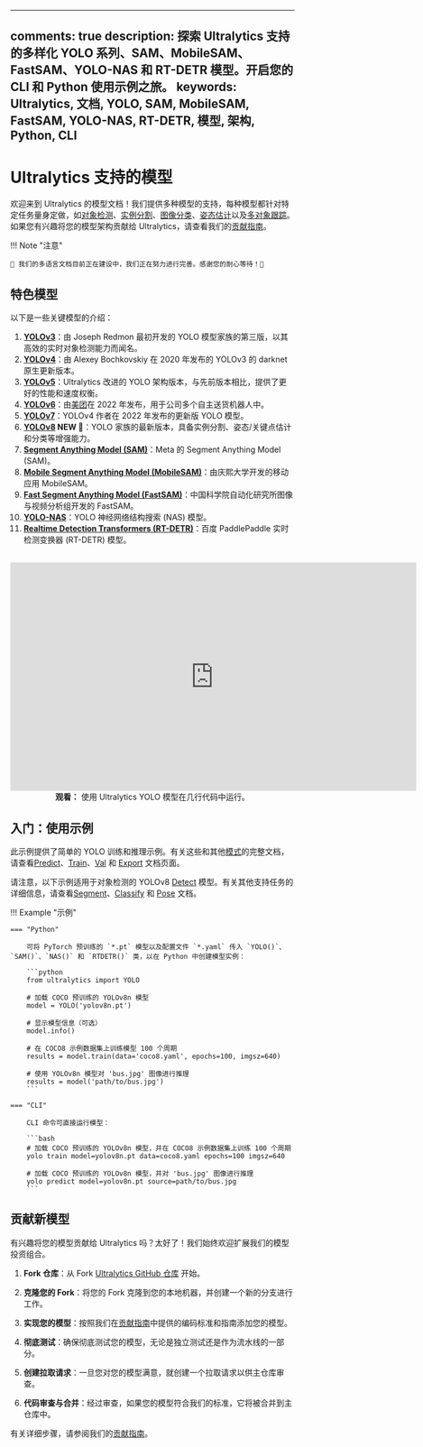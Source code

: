______________________________________________________________________

## comments: true description: 探索 Ultralytics 支持的多样化 YOLO 系列、SAM、MobileSAM、FastSAM、YOLO-NAS 和 RT-DETR 模型。开启您的 CLI 和 Python 使用示例之旅。 keywords: Ultralytics, 文档, YOLO, SAM, MobileSAM, FastSAM, YOLO-NAS, RT-DETR, 模型, 架构, Python, CLI

# Ultralytics 支持的模型

欢迎来到 Ultralytics 的模型文档！我们提供多种模型的支持，每种模型都针对特定任务量身定做，如[对象检测](../tasks/detect.md)、[实例分割](../tasks/segment.md)、[图像分类](../tasks/classify.md)、[姿态估计](../tasks/pose.md)以及[多对象跟踪](../modes/track.md)。如果您有兴趣将您的模型架构贡献给 Ultralytics，请查看我们的[贡献指南](../../help/contributing.md)。

!!! Note "注意"

```
🚧 我们的多语言文档目前正在建设中，我们正在努力进行完善。感谢您的耐心等待！🙏
```

## 特色模型

以下是一些关键模型的介绍：

01. **[YOLOv3](yolov3.md)**：由 Joseph Redmon 最初开发的 YOLO 模型家族的第三版，以其高效的实时对象检测能力而闻名。
02. **[YOLOv4](yolov4.md)**：由 Alexey Bochkovskiy 在 2020 年发布的 YOLOv3 的 darknet 原生更新版本。
03. **[YOLOv5](yolov5.md)**：Ultralytics 改进的 YOLO 架构版本，与先前版本相比，提供了更好的性能和速度权衡。
04. **[YOLOv6](yolov6.md)**：由[美团](https://about.meituan.com/)在 2022 年发布，用于公司多个自主送货机器人中。
05. **[YOLOv7](yolov7.md)**：YOLOv4 作者在 2022 年发布的更新版 YOLO 模型。
06. **[YOLOv8](yolov8.md) NEW 🚀**：YOLO 家族的最新版本，具备实例分割、姿态/关键点估计和分类等增强能力。
07. **[Segment Anything Model (SAM)](sam.md)**：Meta 的 Segment Anything Model (SAM)。
08. **[Mobile Segment Anything Model (MobileSAM)](mobile-sam.md)**：由庆熙大学开发的移动应用 MobileSAM。
09. **[Fast Segment Anything Model (FastSAM)](fast-sam.md)**：中国科学院自动化研究所图像与视频分析组开发的 FastSAM。
10. **[YOLO-NAS](yolo-nas.md)**：YOLO 神经网络结构搜索 (NAS) 模型。
11. **[Realtime Detection Transformers (RT-DETR)](rtdetr.md)**：百度 PaddlePaddle 实时检测变换器 (RT-DETR) 模型。

<p align="center">
  <br>
  <iframe width="720" height="405" src="https://www.youtube.com/embed/MWq1UxqTClU?si=nHAW-lYDzrz68jR0"
    title="YouTube video player" frameborder="0"
    allow="accelerometer; autoplay; clipboard-write; encrypted-media; gyroscope; picture-in-picture; web-share"
    allowfullscreen>
  </iframe>
  <br>
  <strong>观看：</strong> 使用 Ultralytics YOLO 模型在几行代码中运行。
</p>

## 入门：使用示例

此示例提供了简单的 YOLO 训练和推理示例。有关这些和其他[模式](../modes/index.md)的完整文档，请查看[Predict](../modes/predict.md)、[Train](../modes/train.md)、[Val](../modes/val.md) 和 [Export](../modes/export.md) 文档页面。

请注意，以下示例适用于对象检测的 YOLOv8 [Detect](../tasks/detect.md) 模型。有关其他支持任务的详细信息，请查看[Segment](../tasks/segment.md)、[Classify](../tasks/classify.md) 和 [Pose](../tasks/pose.md) 文档。

!!! Example "示例"

````
=== "Python"

    可将 PyTorch 预训练的 `*.pt` 模型以及配置文件 `*.yaml` 传入 `YOLO()`、`SAM()`、`NAS()` 和 `RTDETR()` 类，以在 Python 中创建模型实例：

    ```python
    from ultralytics import YOLO

    # 加载 COCO 预训练的 YOLOv8n 模型
    model = YOLO('yolov8n.pt')

    # 显示模型信息（可选）
    model.info()

    # 在 COCO8 示例数据集上训练模型 100 个周期
    results = model.train(data='coco8.yaml', epochs=100, imgsz=640)

    # 使用 YOLOv8n 模型对 'bus.jpg' 图像进行推理
    results = model('path/to/bus.jpg')
    ```

=== "CLI"

    CLI 命令可直接运行模型：

    ```bash
    # 加载 COCO 预训练的 YOLOv8n 模型，并在 COCO8 示例数据集上训练 100 个周期
    yolo train model=yolov8n.pt data=coco8.yaml epochs=100 imgsz=640

    # 加载 COCO 预训练的 YOLOv8n 模型，并对 'bus.jpg' 图像进行推理
    yolo predict model=yolov8n.pt source=path/to/bus.jpg
    ```
````

## 贡献新模型

有兴趣将您的模型贡献给 Ultralytics 吗？太好了！我们始终欢迎扩展我们的模型投资组合。

1. **Fork 仓库**：从 Fork [Ultralytics GitHub 仓库](https://github.com/ultralytics/ultralytics) 开始。

2. **克隆您的 Fork**：将您的 Fork 克隆到您的本地机器，并创建一个新的分支进行工作。

3. **实现您的模型**：按照我们在[贡献指南](../../help/contributing.md)中提供的编码标准和指南添加您的模型。

4. **彻底测试**：确保彻底测试您的模型，无论是独立测试还是作为流水线的一部分。

5. **创建拉取请求**：一旦您对您的模型满意，就创建一个拉取请求以供主仓库审查。

6. **代码审查与合并**：经过审查，如果您的模型符合我们的标准，它将被合并到主仓库中。

有关详细步骤，请参阅我们的[贡献指南](../../help/contributing.md)。
